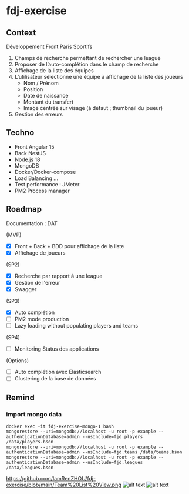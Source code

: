 # fdj-exercise

## Context

Développement Front Paris Sportifs

1. Champs de recherche permettant de rechercher une league
2. Proposer de l’auto-complétion dans le champ de recherche
3. Affichage de la liste des équipes
4. L’utilisateur sélectionne une équipe à affichage de la liste des joueurs
    - Nom / Prénom
    - Position
    - Date de naissance
    - Montant du transfert
    - Image centrée sur visage (à défaut ; thumbnail du joueur)
5. Gestion des erreurs

## Techno

* Front Angular 15
* Back NestJS
* Node.js 18
* MongoDB
* Docker/Docker-compose
* Load Balancing ...
* Test performance : JMeter
* PM2 Process manager

## Roadmap

Documentation : DAT

(MVP)
- [x] Front + Back + BDD pour affichage de la liste
- [x] Affichage de joueurs

(SP2)
- [x] Recherche par rapport à une league
- [x] Gestion de l'erreur
- [x] Swagger

(SP3)
- [x] Auto complétion
- [ ] PM2 mode production
- [ ] Lazy loading without populating players and teams

(SP4)
- [ ] Monitoring Status des applications

(Options)
- [ ] Auto complétion avec Elasticsearch
- [ ] Clustering de la base de données

## Remind

### import mongo data
```shell
docker exec -it fdj-exercise-mongo-1 bash
mongorestore --uri=mongodb://localhost -u root -p example --authenticationDatabase=admin --nsInclude=fjd.players /data/players.bson
mongorestore --uri=mongodb://localhost -u root -p example --authenticationDatabase=admin --nsInclude=fjd.teams /data/teams.bson
mongorestore --uri=mongodb://localhost -u root -p example --authenticationDatabase=admin --nsInclude=fjd.leagues /data/leagues.bson

```
https://github.com/IamRenZHOU/fdj-exercise/blob/main/Team%20List%20View.png
![alt text]([[https://github.com/IamRenZHOU/fdj-exercise/blob/main/Team%20List%20View.png]](https://github.com/IamRenZHOU/fdj-exercise/blob/main/Team%20List%20View.png))
![alt text]([[https://github.com/IamRenZHOU/fdj-exercise/blob/main/Team%20View.png](https://github.com/IamRenZHOU/fdj-exercise/blob/main/Team%20View.png)])

